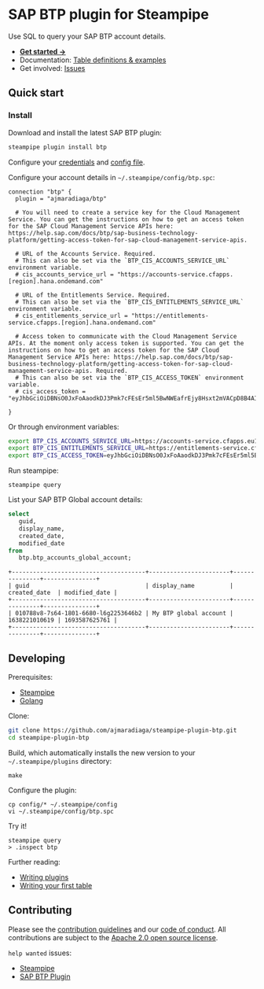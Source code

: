 # SAP BTP plugin for Steampipe

Use SQL to query your SAP BTP account details.

- **[Get started →](https://hub.steampipe.io/plugins/ajmaradiaga/btp)**
- Documentation: [Table definitions & examples](https://hub.steampipe.io/plugins/ajmaradiaga/btp/tables)
- Get involved: [Issues](https://github.com/ajmaradiaga/steampipe-plugin-btp/issues)

## Quick start

### Install

Download and install the latest SAP BTP plugin:

```bash
steampipe plugin install btp
```

Configure your [credentials](https://hub.steampipe.io/plugins/ajmaradiaga/btp#credentials) and [config file](https://hub.steampipe.io/plugins/ajmaradiaga/btp#configuration).

Configure your account details in `~/.steampipe/config/btp.spc`:

```hcl
connection "btp" {
  plugin = "ajmaradiaga/btp"

  # You will need to create a service key for the Cloud Management Service. You can get the instructions on how to get an access token for the SAP Cloud Management Service APIs here: https://help.sap.com/docs/btp/sap-business-technology-platform/getting-access-token-for-sap-cloud-management-service-apis.

  # URL of the Accounts Service. Required.
  # This can also be set via the `BTP_CIS_ACCOUNTS_SERVICE_URL` environment variable.
  # cis_accounts_service_url = "https://accounts-service.cfapps.[region].hana.ondemand.com"
  
  # URL of the Entitlements Service. Required.
  # This can also be set via the `BTP_CIS_ENTITLEMENTS_SERVICE_URL` environment variable.
  # cis_entitlements_service_url = "https://entitlements-service.cfapps.[region].hana.ondemand.com"

  # Access token to communicate with the Cloud Management Service APIs. At the moment only access token is supported. You can get the instructions on how to get an access token for the SAP Cloud Management Service APIs here: https://help.sap.com/docs/btp/sap-business-technology-platform/getting-access-token-for-sap-cloud-management-service-apis. Required.
  # This can also be set via the `BTP_CIS_ACCESS_TOKEN` environment variable.
  # cis_access_token = "eyJhbGciOiDBNsO0JxFoAaodkDJ3Pmk7cFEsEr5ml5BwNWEafrEjy8Hsxt2mVACpD8B4AIPpRuMoGE71qXGoPcW0vCugceTwN4C3xM8qYmH7DLQrdVIlSX6kydYxnRNjSO8je56ckA4oTC8wm2E2clClPhinDBN6DxHhXlB0eVJnerl4ONpxaH43PYXmHjIsArTuBGK6nCFtApIGN1OvMDPmjHFtOjNgcPCPC5GDXTt5oaB6M2gUrfD5QQVGA7L6yFQlXYPvF6BSyMxpoQXywMUwYA6oqV"
 
}
```

Or through environment variables:

```sh
export BTP_CIS_ACCOUNTS_SERVICE_URL=https://accounts-service.cfapps.eu10.hana.ondemand.com
export BTP_CIS_ENTITLEMENTS_SERVICE_URL=https://entitlements-service.cfapps.eu10.hana.ondemand.com
export BTP_CIS_ACCESS_TOKEN=eyJhbGciOiDBNsO0JxFoAaodkDJ3Pmk7cFEsEr5ml5BwNWEafrEjy8Hsxt2mVACpD8B4AIPpRuMoGE71qXGoPcW0vCugceTwN4C3xM8qYmH7DLQ
```

Run steampipe:

```shell
steampipe query
```

List your SAP BTP Global account details:

```sql
select
   guid,
   display_name,
   created_date,
   modified_date 
from
   btp.btp_accounts_global_account;
```

```
+--------------------------------------+-----------------------+---------------+---------------+
| guid                                 | display_name          | created_date  | modified_date |
+--------------------------------------+-----------------------+---------------+---------------+
| 010788v8-7s64-1801-6680-l6g2253646b2 | My BTP global account | 1638221010619 | 1693587625761 |
+--------------------------------------+-----------------------+---------------+---------------+
```

## Developing

Prerequisites:

- [Steampipe](https://steampipe.io/downloads)
- [Golang](https://golang.org/doc/install)

Clone:

```sh
git clone https://github.com/ajmaradiaga/steampipe-plugin-btp.git
cd steampipe-plugin-btp
```

Build, which automatically installs the new version to your `~/.steampipe/plugins` directory:

```
make
```

Configure the plugin:

```
cp config/* ~/.steampipe/config
vi ~/.steampipe/config/btp.spc
```

Try it!

```
steampipe query
> .inspect btp
```

Further reading:

- [Writing plugins](https://steampipe.io/docs/develop/writing-plugins)
- [Writing your first table](https://steampipe.io/docs/develop/writing-your-first-table)

## Contributing

Please see the [contribution guidelines](https://github.com/ajmaradiaga/steampipe-plugin-btp/blob/main/CONTRIBUTING.md) and our [code of conduct](https://github.com/ajmaradiaga/steampipe-plugin-btp/blob/main/CODE_OF_CONDUCT.md). All contributions are subject to the [Apache 2.0 open source license](https://github.com/ajmaradiaga/steampipe-plugin-btp/blob/main/LICENSE).

`help wanted` issues:

- [Steampipe](https://github.com/turbot/steampipe/labels/help%20wanted)
- [SAP BTP Plugin](https://github.com/ajmaradiaga/steampipe-plugin-btp/labels/help%20wanted)
